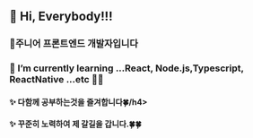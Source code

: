<h2>👋 Hi, Everybody!!!</h2>
<h3>👀주니어 프론트엔드 개발자입니다</h3>
<h3>🌱 I’m currently learning ...React, Node.js,Typescript, ReactNative ...etc 👊👊</h3>
<h4>✨ 다함께 공부하는것을 즐겨합니다🍀/h4>
<h4>✨ 꾸준히 노력하여 제 갈길을 갑니다.🍀🍀</h4>

